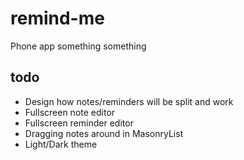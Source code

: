 # remind-me

Phone app something something

## todo

-   Design how notes/reminders will be split and work
-   Fullscreen note editor
-   Fullscreen reminder editor
-   Dragging notes around in MasonryList
-   Light/Dark theme
